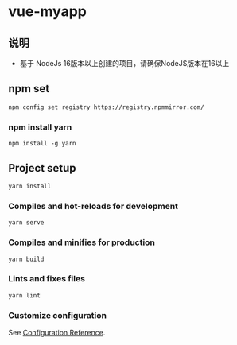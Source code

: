 # vue-myapp

## 说明
+ 基于 NodeJs 16版本以上创建的项目，请确保NodeJS版本在16以上

## npm set
```
npm config set registry https://registry.npmmirror.com/
```

### npm install yarn
```
npm install -g yarn
```

## Project setup
```
yarn install
```

### Compiles and hot-reloads for development
```
yarn serve
```

### Compiles and minifies for production
```
yarn build
```

### Lints and fixes files
```
yarn lint
```

### Customize configuration
See [Configuration Reference](https://cli.vuejs.org/config/).
